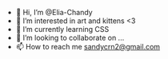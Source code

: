 - 👋 Hi, I’m @Elia-Chandy
- 👀 I’m interested in art and kittens <3
- 🌱 I’m currently learning CSS
- 💞️ I’m looking to collaborate on ...
- 📫 How to reach me sandycrn2@gmail.com

<!---
Elia-Chandy/Elia-Chandy is a ✨ special ✨ repository because its `README.md` (this file) appears on your GitHub profile.
You can click the Preview link to take a look at your changes.
--->
